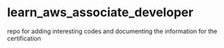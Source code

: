 # learn_aws_associate_developer
repo for adding interesting codes and documenting the information for the certification
